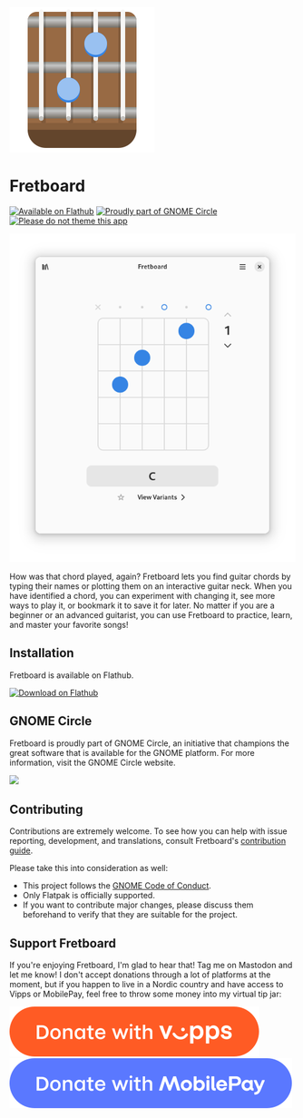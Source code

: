 ![icon](/data/icons/dev.bragefuglseth.Fretboard.svg)

# Fretboard

[![Available on Flathub](https://img.shields.io/flathub/downloads/dev.bragefuglseth.Fretboard?logo=flathub&labelColor=77767b&color=4a90d9)](https://flathub.org/apps/dev.bragefuglseth.Fretboard)
[![Proudly part of GNOME Circle](https://circle.gnome.org/assets/button/badge.svg)](https://circle.gnome.org)
[![Please do not theme this app](https://stopthemingmy.app/badge.svg)](https://stopthemingmy.app)

![screenshot](/data/screenshots/screenshot-1.png)

How was that chord played, again? Fretboard lets you find guitar chords by typing their names or plotting them on an interactive guitar neck. When you have identified a chord, you can experiment with changing it, see more ways to play it, or bookmark it to save it for later. No matter if you are a beginner or an advanced guitarist, you can use Fretboard to practice, learn, and master your favorite songs!

## Installation

Fretboard is available on Flathub.

[<img width="240" alt="Download on Flathub" src="https://flathub.org/api/badge?svg&locale=en"/>](https://flathub.org/apps/dev.bragefuglseth.Fretboard)

## GNOME Circle

Fretboard is proudly part of GNOME Circle, an initiative that champions the
great software that is available for the GNOME platform. For more information,
visit the GNOME Circle website.

[<img width="240" src="https://circle.gnome.org/assets/button/circle-button-fullcolor.svg">](https://circle.gnome.org)

## Contributing

Contributions are extremely welcome. To see how you can help with issue reporting, development, and translations, consult Fretboard's [contribution guide](https://welcome.gnome.org/app/Fretboard).

Please take this into consideration as well:

- This project follows the [GNOME Code of Conduct](https://conduct.gnome.org).
- Only Flatpak is officially supported.
- If you want to contribute major changes, please discuss them beforehand to verify that they are suitable for the project.

## Support Fretboard

If you're enjoying Fretboard, I'm glad to hear that! Tag me on Mastodon and let me know! I don't accept donations through a lot of platforms at the moment, but if you happen to live in a Nordic country and have access to Vipps or MobilePay, feel free to throw some money into my virtual tip jar:

[![Donate with Vipps](/data/assets/vipps_button.svg)](https://qr.vipps.no/box/c18bade5-d2c3-48a2-91ec-2eb235590bea/pay-in)
[![Donate with MobilePay](/data/assets/mobilepay_button.svg)](https://qr.mobilepay.dk/box/c18bade5-d2c3-48a2-91ec-2eb235590bea/pay-in)
